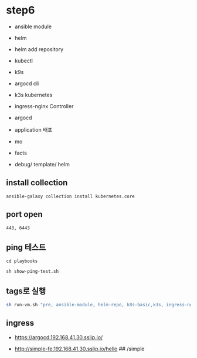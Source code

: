 

# step6 


- ansible module
- helm
- helm add repository
- kubectl
- k9s
- argocd cli
- k3s kubernetes
- ingress-nginx Controller
- argocd
- application 배포
- mo


- facts
- debug/ template/ helm

## install collection
```
ansible-galaxy collection install kubernetes.core
```
##  port open
```
443, 6443
```


## ping 테스트 
```
cd playbooks

sh show-ping-test.sh
```
## tags로 실행 
```sh
sh run-vm.sh "pre, ansible-module, helm-repo, k8s-basic,k3s, ingress-nginx, argocd, app-deploy , prometheus-stack"
```


## ingress
- https://argocd.192.168.41.30.sslip.io/

- http://simple-fe.192.168.41.30.sslip.io/hello ## /simple

